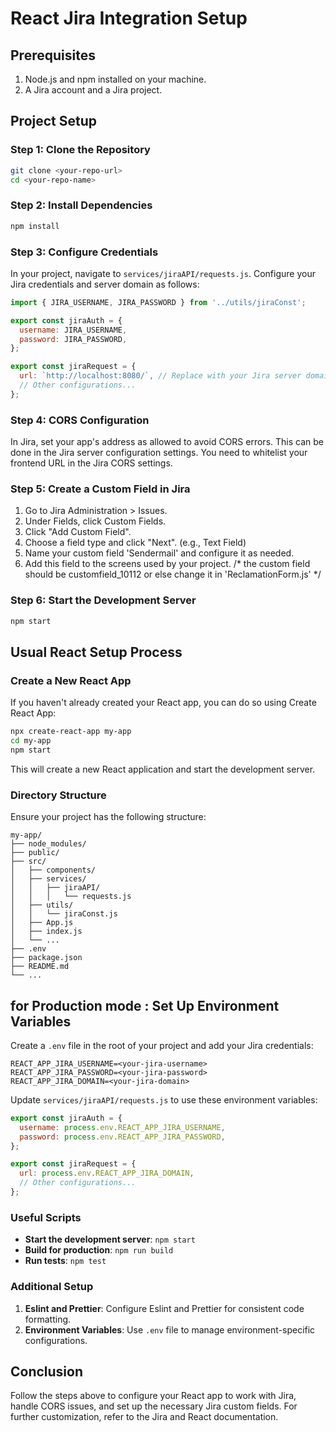 # React Jira Integration Setup

## Prerequisites
1. Node.js and npm installed on your machine.
2. A Jira account and a Jira project.

## Project Setup

### Step 1: Clone the Repository

```bash
git clone <your-repo-url>
cd <your-repo-name>
```

### Step 2: Install Dependencies

```bash
npm install
```

### Step 3: Configure Credentials

In your project, navigate to `services/jiraAPI/requests.js`. Configure your Jira credentials and server domain as follows:

```javascript
import { JIRA_USERNAME, JIRA_PASSWORD } from '../utils/jiraConst';

export const jiraAuth = {
  username: JIRA_USERNAME,
  password: JIRA_PASSWORD,
};

export const jiraRequest = {
  url: `http://localhost:8080/`, // Replace with your Jira server domain
  // Other configurations...
};
```


### Step 4: CORS Configuration

In Jira, set your app's address as allowed to avoid CORS errors. This can be done in the Jira server configuration settings. You need to whitelist your frontend URL in the Jira CORS settings.

### Step 5: Create a Custom Field in Jira

1. Go to Jira Administration > Issues.
2. Under Fields, click Custom Fields.
3. Click "Add Custom Field".
4. Choose a field type and click "Next". (e.g., Text Field)
5. Name your custom field 'Sendermail' and configure it as needed.
6. Add this field to the screens used by your project.
/* the custom field should be customfield_10112 or else change it in 'ReclamationForm.js' */
### Step 6: Start the Development Server

```bash
npm start
```

## Usual React Setup Process

### Create a New React App

If you haven't already created your React app, you can do so using Create React App:

```bash
npx create-react-app my-app
cd my-app
npm start
```

This will create a new React application and start the development server.

### Directory Structure

Ensure your project has the following structure:

```
my-app/
├── node_modules/
├── public/
├── src/
│   ├── components/
│   ├── services/
│   │   ├── jiraAPI/
│   │   │   └── requests.js
│   ├── utils/
│   │   └── jiraConst.js
│   ├── App.js
│   ├── index.js
│   └── ...
├── .env
├── package.json
├── README.md
└── ...
```
## for Production mode : Set Up Environment Variables

Create a `.env` file in the root of your project and add your Jira credentials:

```env
REACT_APP_JIRA_USERNAME=<your-jira-username>
REACT_APP_JIRA_PASSWORD=<your-jira-password>
REACT_APP_JIRA_DOMAIN=<your-jira-domain>
```

Update `services/jiraAPI/requests.js` to use these environment variables:

```javascript
export const jiraAuth = {
  username: process.env.REACT_APP_JIRA_USERNAME,
  password: process.env.REACT_APP_JIRA_PASSWORD,
};

export const jiraRequest = {
  url: process.env.REACT_APP_JIRA_DOMAIN,
  // Other configurations...
};
```
### Useful Scripts

- **Start the development server**: `npm start`
- **Build for production**: `npm run build`
- **Run tests**: `npm test`

### Additional Setup

1. **Eslint and Prettier**: Configure Eslint and Prettier for consistent code formatting.
2. **Environment Variables**: Use `.env` file to manage environment-specific configurations.

## Conclusion

Follow the steps above to configure your React app to work with Jira, handle CORS issues, and set up the necessary Jira custom fields. For further customization, refer to the Jira and React documentation.
